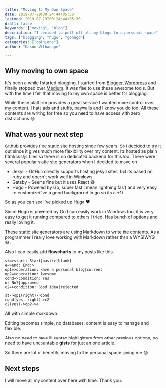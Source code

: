 ```yaml
---
title: "Moving to My Own Space"
date: 2019-07-29T00:24:44+05:30
lastmod: 2019-07-29T00:24:44+05:30
draft: false
keywords: ["moving", "blog"]
description: "I decided to pull off all my blogs to a personal space"
tags: ["blogging", "hugo", "gohugo"]
categories: ["opinions"]
author: "Kasun Vithanage"

---
```


## Why moving to own space

It's been a while I started blogging. I started from [Blogger](https://www.blogger.com/), [Wordpress](https://wordpress.com/) and finally stopped over [Medium](https://medium.com). It was fine to use these awesome tools. But with the time I felt that moving to my own space is better for blogging.

While these platform provides a great service I wanted more control over my content. I hate ads and stuffs, paywalls and I know you do too. All these contents are writing for free so you need to have access with zero distractions :smile:

## What was your next step

Github provides free static site hosting since few years. So I decided to try it out since it gives much more flexibility over my content. Its hosted as plain html/css/js files so there is no dedicated backend for this too. There were several popular static site generators when I decided to move on

- Jekyll - GitHub directly supports hosting jekyll sites, but its based on ruby and doesn't work well in Windows
- Gatsby - Seems fine but it uses React :smile:
- Hugo - Powered by Go, super fast(I mean lightning fast) and very easy to customize(I've a good background in go so its a +1)

So as you can see I've picked up [Hugo](https://gohugo.io/) :heart:

Since Hugo is powered by Go I can easily work in Windows too, it is very easy to get it running compared to others I tried. Has bunch of options and really loving it.

These static site generators are using Markdown to write the contents. As a programmer I really love working with Markdown rather than a WYSIWYG :smile:.

Also I can easily add **flowcharts** to my posts like this.

```flow
st=>start: Start|past:>[blank]
e=>end: End:>
op1=>operation: Have a personal blog|current
op2=>operation: Awesome
cond=>condition: Yes
or No?|approved
c2=>condition: Good idea|rejected

st->op1(right)->cond
cond(yes, right)->c2
c2(yes)->op2->e
```

All with simple markdown.

Editing becomes simple, no databases, content is easy to manage and flexible.

Also no need to have ill syntax highlighters from other previous options, no need to have uncountable **gists** for just an one article.

So there are lot of benefits moving to the personal space giving me :smile:

## Next steps

I will move all my content over here with time. Thank you.
